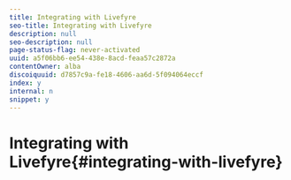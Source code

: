 ```yaml
---
title: Integrating with Livefyre
seo-title: Integrating with Livefyre
description: null
seo-description: null
page-status-flag: never-activated
uuid: a5f06bb6-ee54-438e-8acd-feaa57c2872a
contentOwner: alba
discoiquuid: d7857c9a-fe18-4606-aa6d-5f094064eccf
index: y
internal: n
snippet: y
---
```


# Integrating with Livefyre{#integrating-with-livefyre}

